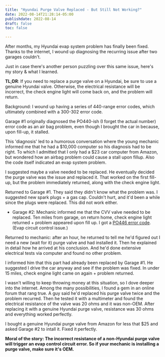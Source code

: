 ```yaml
---
title: "Hyundai Purge Valve Replaced - But Still Not Working?"
date: 2022-08-14T21:28:14-05:00
publishdate: 2022-08-14
draft: false
toc: false

---
```


After months, my Hyundai evap system problem has finally been fixed. Thanks to the internet, I wound up diagnosing the recurring issue after two garages couldn't.

Just in case there's another person puzzling over this same issue, here's my story & what I learned. 

<strong>TL;DR</strong>: If you need to replace a purge valve on a Hyundai, be sure to use a genuine Hyundai valve. Otherwise, the electrical resistance will be incorrect, the check engine light will come back on, and the problem will return.

Background: I wound up having a series of 440-range error codes, which ultimately combined with a 300-302 error code.

Garage #1 originally diagnosed the PO440-ish (I forget the actual number) error code as an air bag problem, even though I brought the car in because, upon fill-up, it stalled. 

This 'diagnosis' led to a humorous conversation where the young mechanic informed me that he had a $10,000 computer so his diagnosis had to be right. To which I admitted that I only had a $23 car computer from Amazon, but wondered how an airbag problem could cause a stall upon fillup. Also the code itself indicated an evap system problem.

I suggested maybe a valve needed to be replaced. He eventually decided the purge valve was the issue and replaced it. That worked on the first fill-up, but the problem immediately returned, along with the check engine light.

Returned to Garage #1. They said they didn't know what the problem was. I suggested new spark plugs + a gas cap. Couldn't hurt, and it'd been a while since the plugs were replaced. This did not work either. 

* Garage #2: Mechanic informed me that the CVV valve needed to be replaced. Ten miles from garage, on return home, check engine light returned + problem appeared upon fill up. I got a <a href="https://repairpal.com/obd-ii-code-p0446" target="blank">PO446 error code</a>. (Evap circuit control issue.)

Returned to mechanic: after an hour, he returned to tell me he'd figured out I need a new (wait for it) purge valve and had installed it. Then he explained in detail how he arrived at his conclusion. And he'd done extensive electrical tests via computer and found no other problem.

I informed him that this part had already been replaced by Garage #1. He suggested I drive the car anyway and see if the problem was fixed. In under 15 miles, check engine light came on again + problem returned. 

I wasn't willing to keep throwing money at this situation, so I dove deeper into the internet. Among the many possibilities, I found a gem in an online forum that rang true. A guy said he'd replaced his purge valve twice and the problem recurred. Then he tested it with a multimeter and found the electrical resistance of the valve was 20 ohms and it was non-OEM. After replacing it with a genuine Hyundai purge valve, resistance was 30 ohms and everything worked perfectly. 

I bought a genuine Hyundai purge valve from Amazon for less that $25 and asked Garage #2 to intall it. Fixed it perfectly. 

<strong>Moral of the story: The incorrect resistance of a non-Hyundai purge valve will trigger an evap control circuit error. So if your mechanic is installing a purge valve, make sure it's OEM.</strong>
